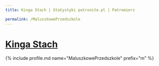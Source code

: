 ```yaml
---
title: Kinga Stach | Statystyki patronite.pl | Patromierz

permalink: /MaluszkowePrzedszkole
---
```


# [Kinga Stach](https://patronite.pl/MaluszkowePrzedszkole)

{% include profile.md name="MaluszkowePrzedszkole" prefix="m" %}
